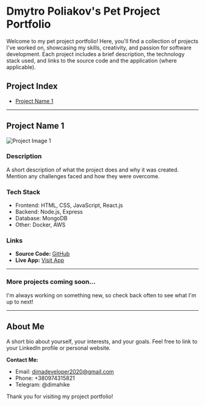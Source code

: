 # Dmytro Poliakov's Pet Project Portfolio

Welcome to my pet project portfolio! Here, you'll find a collection of projects I've worked on, showcasing my skills, creativity, and passion for software development. Each project includes a brief description, the technology stack used, and links to the source code and the application (where applicable).

## Project Index

- [Project Name 1](#project-name-1)

---

## Project Name 1

![Project Image 1](image-url-if-available.jpg)

### Description

A short description of what the project does and why it was created. Mention any challenges faced and how they were overcome.

### Tech Stack

- Frontend: HTML, CSS, JavaScript, React.js
- Backend: Node.js, Express
- Database: MongoDB
- Other: Docker, AWS

### Links

- **Source Code:** [GitHub](source-code-url)
- **Live App:** [Visit App](app-url)

---

### More projects coming soon...

I'm always working on something new, so check back often to see what I'm up to next!

---

## About Me

A short bio about yourself, your interests, and your goals. Feel free to link to your LinkedIn profile or personal website.

**Contact Me:**

- Email: dimadeveloper2020@gmail.com
- Phone: +380974315821
- Telegram: @dimahike

Thank you for visiting my project portfolio!
